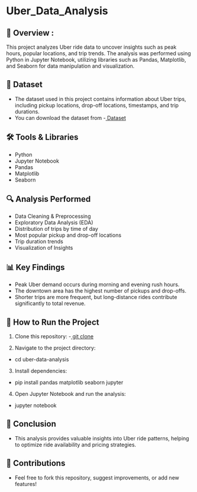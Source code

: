 # Uber_Data_Analysis

## 📌 Overview :
This project analyzes Uber ride data to uncover insights such as peak hours, popular locations, and trip trends. The analysis was performed using Python in Jupyter Notebook, utilizing libraries such as Pandas, Matplotlib, and Seaborn for data manipulation and visualization.

## 📂 Dataset
- The dataset used in this project contains information about Uber trips, including pickup locations, drop-off locations, timestamps, and trip durations.
- You can download the dataset from  -<a href="C:\Users\bhusa\Downloads\UberDataset.csv"> Dataset</a>


## 🛠 Tools & Libraries
- Python
- Jupyter Notebook
- Pandas
- Matplotlib
- Seaborn

## 🔍 Analysis Performed
- Data Cleaning & Preprocessing
- Exploratory Data Analysis (EDA)
- Distribution of trips by time of day
- Most popular pickup and drop-off locations
- Trip duration trends
- Visualization of Insights

## 📊 Key Findings
- Peak Uber demand occurs during morning and evening rush hours.
- The downtown area has the highest number of pickups and drop-offs.
- Shorter trips are more frequent, but long-distance rides contribute significantly to total revenue.

## 🚀 How to Run the Project
1. Clone this repository:
 -<a href = "https://github.com/Gayuu01/Uber_Data_Analysis"> git clone</a>

2. Navigate to the project directory:
- cd uber-data-analysis

3. Install dependencies:
- pip install pandas matplotlib seaborn jupyter

4. Open Jupyter Notebook and run the analysis:
- jupyter notebook

## 📝 Conclusion
- This analysis provides valuable insights into Uber ride patterns, helping to optimize ride availability and pricing strategies.

## 📢 Contributions
- Feel free to fork this repository, suggest improvements, or add new features!
